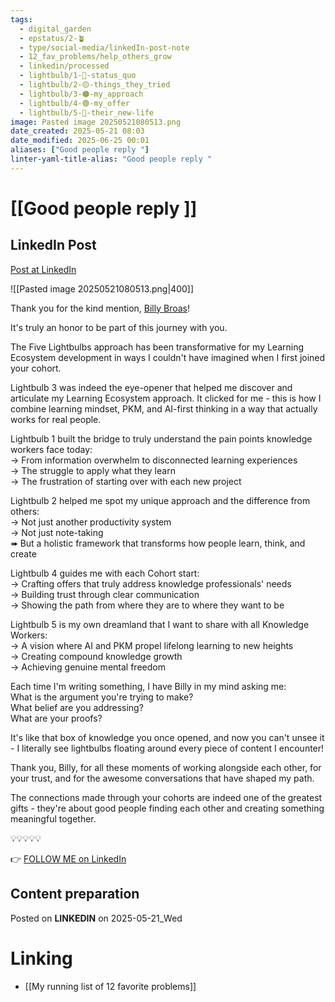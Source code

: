 ```yaml
---
tags:
  - digital_garden
  - epstatus/2-🪴
  - type/social-media/linkedIn-post-note
  - 12_fav_problems/help_others_grow
  - linkedin/processed
  - lightbulb/1-🔴-status_quo
  - lightbulb/2-🟡-things_they_tried
  - lightbulb/3-🟠-my_approach
  - lightbulb/4-🟢-my_offer
  - lightbulb/5-🔵-their_new-life
image: Pasted image 20250521080513.png
date_created: 2025-05-21 08:03
date_modified: 2025-06-25 00:01
aliases: ["Good people reply "]
linter-yaml-title-alias: "Good people reply "
---
```

# [[Good people reply ]]

## LinkedIn Post

[Post at LinkedIn](https://www.linkedin.com/posts/sebastiankamilli_the-lightbulb-diaries-good-people-im-activity-7330835375772344320-4CqY?utm_source=share&utm_medium=member_desktop&rcm=ACoAAA1M1pkBgWCYPhT45EpfLiHzViQqRWNCIv4)

![[Pasted image 20250521080513.png|400]]

Thank you for the kind mention, [Billy Broas](https://www.linkedin.com/in/billybroas/)!  
  
It's truly an honor to be part of this journey with you.  
  
The Five Lightbulbs approach has been transformative for my Learning Ecosystem development in ways I couldn't have imagined when I first joined your cohort.  
  
Lightbulb 3 was indeed the eye-opener that helped me discover and articulate my Learning Ecosystem approach. It clicked for me - this is how I combine learning mindset, PKM, and AI-first thinking in a way that actually works for real people.  
  
Lightbulb 1 built the bridge to truly understand the pain points knowledge workers face today:  
→ From information overwhelm to disconnected learning experiences  
→ The struggle to apply what they learn  
→ The frustration of starting over with each new project  
  
Lightbulb 2 helped me spot my unique approach and the difference from others:  
→ Not just another productivity system  
→ Not just note-taking  
➠ But a holistic framework that transforms how people learn, think, and create  
  
Lightbulb 4 guides me with each Cohort start:  
→ Crafting offers that truly address knowledge professionals' needs  
→ Building trust through clear communication  
→ Showing the path from where they are to where they want to be  
  
Lightbulb 5 is my own dreamland that I want to share with all Knowledge Workers:  
→ A vision where AI and PKM propel lifelong learning to new heights  
→ Creating compound knowledge growth  
→ Achieving genuine mental freedom  
  
Each time I'm writing something, I have Billy in my mind asking me:  
What is the argument you're trying to make?  
What belief are you addressing?  
What are your proofs?  
  
It's like that box of knowledge you once opened, and now you can't unsee it - I literally see lightbulbs floating around every piece of content I encounter!  
  
Thank you, Billy, for all these moments of working alongside each other, for your trust, and for the awesome conversations that have shaped my path.  
  
The connections made through your cohorts are indeed one of the greatest gifts - they're about good people finding each other and creating something meaningful together.  
  
💡💡💡💡💡

👉 [FOLLOW ME on LinkedIn](https://www.linkedin.com/comm/mynetwork/discovery-see-all?usecase=PEOPLE_FOLLOWS&followMember=sebastiankamilli)

## Content preparation

Posted on **LINKEDIN** on 2025-05-21_Wed

# Linking

+ [[My running list of 12 favorite problems]]